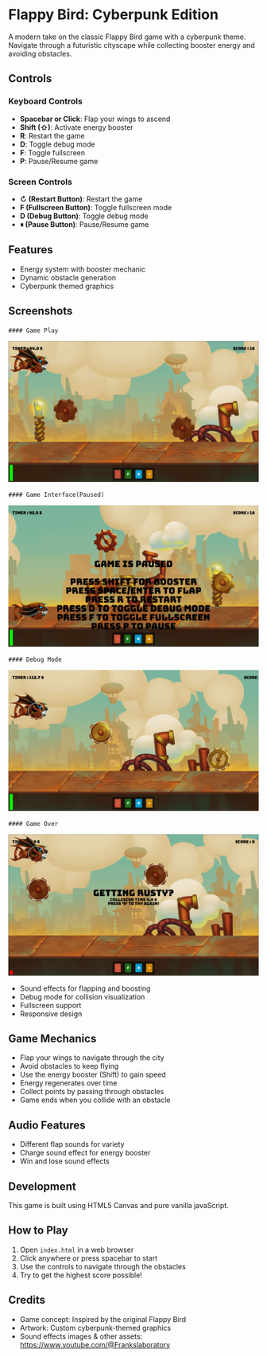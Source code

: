 # Flappy Bird: Cyberpunk Edition

A modern take on the classic Flappy Bird game with a cyberpunk theme. Navigate through a futuristic cityscape while collecting booster energy and avoiding obstacles.

## Controls

### Keyboard Controls
- **Spacebar or Click**: Flap your wings to ascend
- **Shift (⇧)**: Activate energy booster
- **R**: Restart the game
- **D**: Toggle debug mode
- **F**: Toggle fullscreen
- **P**: Pause/Resume game

### Screen Controls
- **↻ (Restart Button)**: Restart the game
- **F (Fullscreen Button)**: Toggle fullscreen mode
- **D (Debug Button)**: Toggle debug mode
- **⏸ (Pause Button)**: Pause/Resume game

## Features

- Energy system with booster mechanic
- Dynamic obstacle generation
- Cyberpunk themed graphics

## Screenshots

    #### Game Play
![Game Play](https://raw.githubusercontent.com/androvonx95/Flappy-bird-cyberpunk/master/game_screenshots/Screenshot%20From%202025-07-14%2022-25-26.png?raw=true)

    #### Game Interface(Paused)
![Game Interface](https://raw.githubusercontent.com/androvonx95/Flappy-bird-cyberpunk/master/game_screenshots/Screenshot%20From%202025-07-14%2022-25-34.png?raw=true)

    #### Debug Mode
![Debug Mode](https://raw.githubusercontent.com/androvonx95/Flappy-bird-cyberpunk/master/game_screenshots/Screenshot%20From%202025-07-14%2022-26-00.png?raw=true)

    #### Game Over
![Game Over](https://raw.githubusercontent.com/androvonx95/Flappy-bird-cyberpunk/master/game_screenshots/Screenshot%20From%202025-07-14%2022-26-17.png?raw=true)




- Sound effects for flapping and boosting
- Debug mode for collision visualization
- Fullscreen support
- Responsive design

## Game Mechanics

- Flap your wings to navigate through the city
- Avoid obstacles to keep flying
- Use the energy booster (Shift) to gain speed
- Energy regenerates over time
- Collect points by passing through obstacles
- Game ends when you collide with an obstacle

## Audio Features

- Different flap sounds for variety
- Charge sound effect for energy booster
- Win and lose sound effects

## Development

This game is built using HTML5 Canvas and pure vanilla javaScript.

## How to Play

1. Open `index.html` in a web browser
2. Click anywhere or press spacebar to start
3. Use the controls to navigate through the obstacles
4. Try to get the highest score possible!

## Credits

- Game concept: Inspired by the original Flappy Bird
- Artwork: Custom cyberpunk-themed graphics
- Sound effects images & other assets: https://www.youtube.com/@Frankslaboratory
